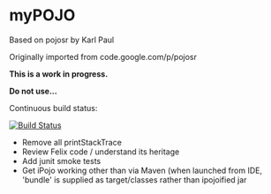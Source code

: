 # myPOJO

Based on pojosr by Karl Paul

Originally imported from code.google.com/p/pojosr

**This is a work in progress.**

**Do not use...**

Continuous build status:

[![Build Status](https://travis-ci.org/donald-w/mypojo.svg?branch=master)](https://travis-ci.org/donald-w/mypojo)

* Remove all printStackTrace
* Review Felix code / understand its heritage
* Add junit smoke tests
* Get iPojo working other than via Maven (when launched from IDE, 'bundle' is supplied as target/classes rather than ipojoified jar


